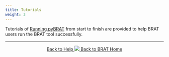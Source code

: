 ```yaml
---
title: Tutorials
weight: 3
---
```


Tutorials of [Running pyBRAT](/Documentation/Tutorials/StepByStep/) from start to finish are provided to help BRAT users run the BRAT tool successfully. 



------
<div align="center">
	<a class="hollow button" href="{{ site.baseurl }}/Documentation"><i class="fa fa-info-circle"></i> Back to Help </a>
	<a class="hollow button" href="{{ site.baseurl }}/"><img src="{{ site.baseurl }}/assets/images/favicons/favicon-16x16.png">  Back to BRAT Home </a>  
</div>
